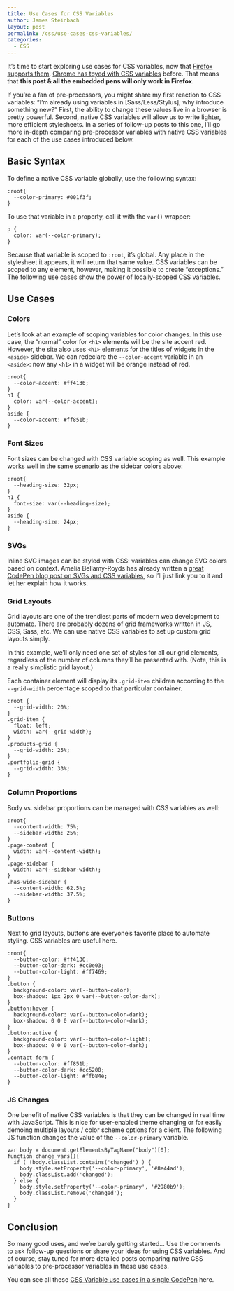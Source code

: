```yaml
---
title: Use Cases for CSS Variables
author: James Steinbach
layout: post
permalink: /css/use-cases-css-variables/
categories:
  - CSS
---
```

It&#8217;s time to start exploring use cases for CSS variables, now that <a title="CSS Variable data on Can I Use" href="http://caniuse.com/#feat=css-variables" target="_blank">Firefox supports them</a>. <a title="Chrome no longer supports CSS variables" href="http://stackoverflow.com/questions/18466569/enable-experimental-webkit-features-chrome-css-css3-variables" target="_blank">Chrome has toyed with CSS variables</a> before. That means that **this post & all the embedded pens will only work in Firefox**.

If you&#8217;re a fan of pre-processors, you might share my first reaction to CSS variables: &#8220;I&#8217;m already using variables in [Sass/Less/Stylus]; why introduce something new?&#8221; First, the ability to change these values live in a browser is pretty powerful. Second, native CSS variables will allow us to write lighter, more efficient stylesheets. In a series of follow-up posts to this one, I&#8217;ll go more in-depth comparing pre-processor variables with native CSS variables for each of the use cases introduced below.

## Basic Syntax

To define a native CSS variable globally, use the following syntax:

```
:root{
  --color-primary: #001f3f;
}
```

To use that variable in a property, call it with the `var()` wrapper:

```
p {
  color: var(--color-primary);
}
```

Because that variable is scoped to `:root`, it&#8217;s global. Any place in the stylesheet it appears, it will return that same value. CSS variables can be scoped to any element, however, making it possible to create &#8220;exceptions.&#8221; The following use cases show the power of locally-scoped CSS variables.

## Use Cases

### Colors

Let&#8217;s look at an example of scoping variables for color changes. In this use case, the &#8220;normal&#8221; color for `<h1>` elements will be the site accent red. However, the site also uses `<h1>` elements for the titles of widgets in the `<aside>` sidebar. We can redeclare the `--color-accent` variable in an `<aside>`: now any `<h1>` in a widget will be orange instead of red.

```
:root{
  --color-accent: #ff4136;
}
h1 {
  color: var(--color-accent);
}
aside {
  --color-accent: #ff851b;
}
```

### Font Sizes

Font sizes can be changed with CSS variable scoping as well. This example works well in the same scenario as the sidebar colors above:

```
:root{
  --heading-size: 32px;
}
h1 {
  font-size: var(--heading-size);
}
aside {
  --heading-size: 24px;
}
```


### SVGs

Inline SVG images can be styled with CSS: variables can change SVG colors based on context. Amelia Bellamy-Royds has already written a <a title="CSS Variables and SVGs" href="http://codepen.io/AmeliaBR/thoughts/customizable-svg-icons-css-variables" target="_blank">great CodePen blog post on SVGs and CSS variables</a>, so I&#8217;ll just link you to it and let her explain how it works.

### Grid Layouts

Grid layouts are one of the trendiest parts of modern web development to automate. There are probably dozens of grid frameworks written in JS, CSS, Sass, etc. We can use native CSS variables to set up custom grid layouts simply.

In this example, we&#8217;ll only need one set of styles for all our grid elements, regardless of the number of columns they&#8217;ll be presented with. (Note, this is a really simplistic grid layout.)

Each container element will display its `.grid-item` children according to the `--grid-width` percentage scoped to that particular container.

```
:root {
  --grid-width: 20%;
}
.grid-item {
  float: left;
  width: var(--grid-width);
}
.products-grid {
  --grid-width: 25%;
}
.portfolio-grid {
  --grid-width: 33%;
}
```


### Column Proportions

Body vs. sidebar proportions can be managed with CSS variables as well:

```
:root{
  --content-width: 75%;
  --sidebar-width: 25%;
}
.page-content {
  width: var(--content-width);
}
.page-sidebar {
  width: var(--sidebar-width);
}
.has-wide-sidebar {
  --content-width: 62.5%;
  --sidebar-width: 37.5%;
}
```


### Buttons

Next to grid layouts, buttons are everyone&#8217;s favorite place to automate styling. CSS variables are useful here.

```
:root{
  --button-color: #ff4136;
  --button-color-dark: #cc0e03;
  --button-color-light: #ff7469;
}
.button {
  background-color: var(--button-color);
  box-shadow: 1px 2px 0 var(--button-color-dark);
}
.button:hover {
  background-color: var(--button-color-dark);
  box-shadow: 0 0 0 var(--button-color-dark);
}
.button:active {
  background-color: var(--button-color-light);
  box-shadow: 0 0 0 var(--button-color-dark);
}
.contact-form {
  --button-color: #ff851b;
  --button-color-dark: #cc5200;
  --button-color-light: #ffb84e;
}
```

### JS Changes

One benefit of native CSS variables is that they can be changed in real time with JavaScript. This is nice for user-enabled theme changing or for easily demoing multiple layouts / color scheme options for a client. The following JS function changes the value of the `--color-primary` variable.

```
var body = document.getElementsByTagName("body")[0];
function change_vars(){
  if ( !body.classList.contains('changed') ) {
    body.style.setProperty('--color-primary', '#8e44ad');
    body.classList.add('changed');
  } else {
    body.style.setProperty('--color-primary', '#2980b9');
    body.classList.remove('changed');
  }
}
```

## Conclusion

So many good uses, and we&#8217;re barely getting started… Use the comments to ask follow-up questions or share your ideas for using CSS variables. And of course, stay tuned for more detailed posts comparing native CSS variables to pre-processor variables in these use cases.

You can see all these <a title="CSS Variables: CodePen Demo" href="http://codepen.io/jdsteinbach/pen/AeEwk" target="_blank">CSS Variable use cases in a single CodePen</a> here.